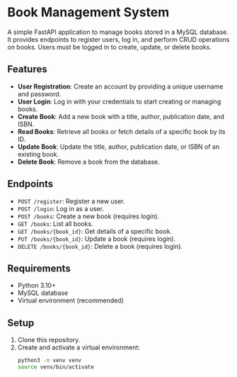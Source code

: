 # Book Management System

A simple FastAPI application to manage books stored in a MySQL database. It provides endpoints to register users, log in, and perform CRUD operations on books. Users must be logged in to create, update, or delete books.

## Features

- **User Registration**: Create an account by providing a unique username and password.
- **User Login**: Log in with your credentials to start creating or managing books.
- **Create Book**: Add a new book with a title, author, publication date, and ISBN.
- **Read Books**: Retrieve all books or fetch details of a specific book by its ID.
- **Update Book**: Update the title, author, publication date, or ISBN of an existing book.
- **Delete Book**: Remove a book from the database.

## Endpoints

- `POST /register`: Register a new user.
- `POST /login`: Log in as a user.
- `POST /books`: Create a new book (requires login).
- `GET /books`: List all books.
- `GET /books/{book_id}`: Get details of a specific book.
- `PUT /books/{book_id}`: Update a book (requires login).
- `DELETE /books/{book_id}`: Delete a book (requires login).

## Requirements

- Python 3.10+
- MySQL database
- Virtual environment (recommended)

## Setup

1. Clone this repository.
2. Create and activate a virtual environment:
   ```bash
   python3 -m venv venv
   source venv/bin/activate
